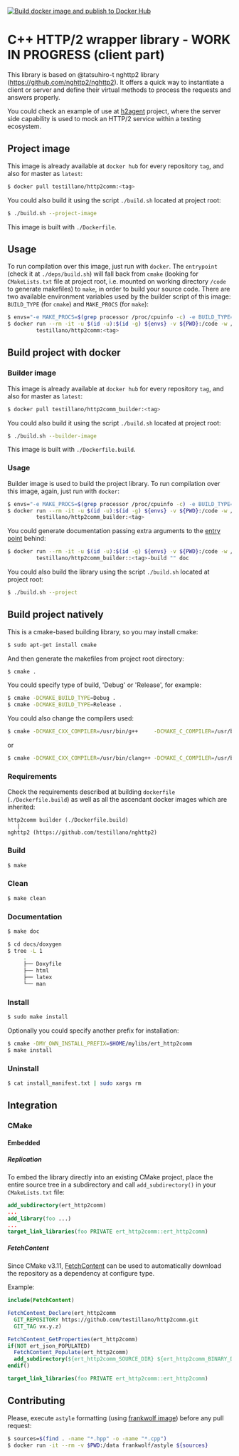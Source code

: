 [![Build docker image and publish to Docker Hub](https://github.com/testillano/http2comm/actions/workflows/docker-publish.yml/badge.svg)](https://github.com/testillano/http2comm/actions/workflows/docker-publish.yml)

# C++ HTTP/2 wrapper library - WORK IN PROGRESS (client part)

This library is based on @tatsuhiro-t nghttp2 library (https://github.com/nghttp2/nghttp2).
It offers a quick way to instantiate a client or server and define their virtual methods to
process the requests and answers properly.

You could check an example of use at [h2agent](https://github.com/testillano/h2agent) project, where the server side capability is used to mock an HTTP/2 service within a testing ecosystem.

## Project image

This image is already available at `docker hub` for every repository `tag`, and also for master as `latest`:

```bash
$ docker pull testillano/http2comm:<tag>
```

You could also build it using the script `./build.sh` located at project root:


```bash
$ ./build.sh --project-image
```

This image is built with `./Dockerfile`.

## Usage

To run compilation over this image, just run with `docker`. The `entrypoint` (check it at `./deps/build.sh`) will fall back from `cmake` (looking for `CMakeLists.txt` file at project root, i.e. mounted on working directory `/code` to generate makefiles) to `make`, in order to build your source code. There are two available environment variables used by the builder script of this image: `BUILD_TYPE` (for `cmake`) and `MAKE_PROCS` (for `make`):

```bash
$ envs="-e MAKE_PROCS=$(grep processor /proc/cpuinfo -c) -e BUILD_TYPE=Release"
$ docker run --rm -it -u $(id -u):$(id -g) ${envs} -v ${PWD}:/code -w /code \
         testillano/http2comm:<tag>
```

## Build project with docker

### Builder image

This image is already available at `docker hub` for every repository `tag`, and also for master as `latest`:

```bash
$ docker pull testillano/http2comm_builder:<tag>
```

You could also build it using the script `./build.sh` located at project root:


```bash
$ ./build.sh --builder-image
```

This image is built with `./Dockerfile.build`.

### Usage

Builder image is used to build the project library. To run compilation over this image, again, just run with `docker`:

```bash
$ envs="-e MAKE_PROCS=$(grep processor /proc/cpuinfo -c) -e BUILD_TYPE=Release"
$ docker run --rm -it -u $(id -u):$(id -g) ${envs} -v ${PWD}:/code -w /code \
         testillano/http2comm_builder:<tag>
```

You could generate documentation passing extra arguments to the [entry point](https://github.com/testillano/nghttp2/blob/master/deps/build.sh) behind:

```bash
$ docker run --rm -it -u $(id -u):$(id -g) ${envs} -v ${PWD}:/code -w /code \
         testillano/http2comm_builder::<tag>-build "" doc
```

You could also build the library using the script `./build.sh` located at project root:


```bash
$ ./build.sh --project
```

## Build project natively

This is a cmake-based building library, so you may install cmake:

```bash
$ sudo apt-get install cmake
```

And then generate the makefiles from project root directory:

```bash
$ cmake .
```

You could specify type of build, 'Debug' or 'Release', for example:

```bash
$ cmake -DCMAKE_BUILD_TYPE=Debug .
$ cmake -DCMAKE_BUILD_TYPE=Release .
```

You could also change the compilers used:

```bash
$ cmake -DCMAKE_CXX_COMPILER=/usr/bin/g++     -DCMAKE_C_COMPILER=/usr/bin/gcc
```
or

```bash
$ cmake -DCMAKE_CXX_COMPILER=/usr/bin/clang++ -DCMAKE_C_COMPILER=/usr/bin/clang
```

### Requirements

Check the requirements described at building `dockerfile` (`./Dockerfile.build`) as well as all the ascendant docker images which are inherited:

```
http2comm builder (./Dockerfile.build)
   |
nghttp2 (https://github.com/testillano/nghttp2)
```

### Build

```bash
$ make
```

### Clean

```bash
$ make clean
```

### Documentation

```bash
$ make doc
```

```bash
$ cd docs/doxygen
$ tree -L 1
     .
     ├── Doxyfile
     ├── html
     ├── latex
     └── man
```

### Install

```bash
$ sudo make install
```

Optionally you could specify another prefix for installation:

```bash
$ cmake -DMY_OWN_INSTALL_PREFIX=$HOME/mylibs/ert_http2comm
$ make install
```

### Uninstall

```bash
$ cat install_manifest.txt | sudo xargs rm
```

## Integration

### CMake

#### Embedded

##### Replication

To embed the library directly into an existing CMake project, place the entire source tree in a subdirectory and call `add_subdirectory()` in your `CMakeLists.txt` file:

```cmake
add_subdirectory(ert_http2comm)
...
add_library(foo ...)
...
target_link_libraries(foo PRIVATE ert_http2comm::ert_http2comm)
```

##### FetchContent

Since CMake v3.11,
[FetchContent](https://cmake.org/cmake/help/v3.11/module/FetchContent.html) can be used to automatically download the repository as a dependency at configure type.

Example:

```cmake
include(FetchContent)

FetchContent_Declare(ert_http2comm
  GIT_REPOSITORY https://github.com/testillano/http2comm.git
  GIT_TAG vx.y.z)

FetchContent_GetProperties(ert_http2comm)
if(NOT ert_json_POPULATED)
  FetchContent_Populate(ert_http2comm)
  add_subdirectory(${ert_http2comm_SOURCE_DIR} ${ert_http2comm_BINARY_DIR} EXCLUDE_FROM_ALL)
endif()

target_link_libraries(foo PRIVATE ert_http2comm::ert_http2comm)
```

## Contributing

Please, execute `astyle` formatting (using [frankwolf image](https://hub.docker.com/r/frankwolf/astyle)) before any pull request:

```bash
$ sources=$(find . -name "*.hpp" -o -name "*.cpp")
$ docker run -it --rm -v $PWD:/data frankwolf/astyle ${sources}
```

